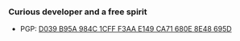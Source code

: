 ### **Curious developer and a free spirit**
 
* PGP: [D039 B95A 984C 1CFF F3AA E149 CA71 680E 8E48 695D](https://raw.githubusercontent.com/Pavel-Hrdina/pubkeys/main/Pavel_Hrdina_0x8E48695D_public.asc)
